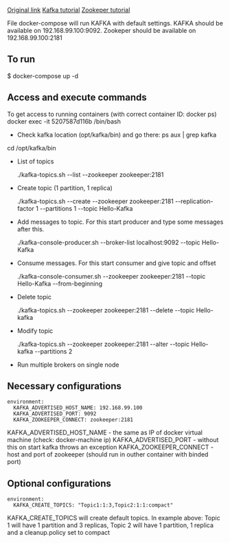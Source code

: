 [Original link](https://github.com/wurstmeister/kafka-docker)
[Kafka tutorial](https://www.tutorialspoint.com/apache_kafka/apache_kafka_basic_operations.htm)
[Zookeper tutorial](https://www.tutorialspoint.com/zookeeper/zookeeper_installation.htm)

File docker-compose will run KAFKA with default settings. KAFKA should be available on 192.168.99.100:9092. Zookeper should be available on 192.168.99.100:2181

## To run 
$ docker-compose up -d

## Access and execute commands
To get access to running containers (with correct container ID:  docker ps)
docker exec -it 5207587d116b /bin/bash
* Check kafka location (opt/kafka/bin) and go there:
ps aux | grep kafka

cd /opt/kafka/bin
* List of topics 


    ./kafka-topics.sh --list --zookeeper zookeeper:2181
* Create topic (1 partition, 1 replica) 


    ./kafka-topics.sh --create --zookeeper zookeeper:2181 --replication-factor 1  --partitions 1 --topic Hello-Kafka
* Add messages to topic. For this start producer and type some messages after this.


    ./kafka-console-producer.sh --broker-list localhost:9092 --topic Hello-Kafka
* Consume messages. For this start consumer and give topic and offset

    
    ./kafka-console-consumer.sh --zookeeper zookeeper:2181 --topic Hello-Kafka --from-beginning
* Delete topic


    ./kafka-topics.sh --zookeeper zookeeper:2181 --delete --topic Hello-kafka
* Modify topic
    
    ./kafka-topics.sh --zookeeper zookeeper:2181 --alter --topic Hello-kafka --partitions 2
    
* Run multiple brokers on single node

    
    
## Necessary configurations
    environment:
      KAFKA_ADVERTISED_HOST_NAME: 192.168.99.100
      KAFKA_ADVERTISED_PORT: 9092
      KAFKA_ZOOKEEPER_CONNECT: zookeeper:2181
      
KAFKA_ADVERTISED_HOST_NAME - the same as IP of docker virtual machine (check: docker-machine ip)
KAFKA_ADVERTISED_PORT - without this on start kafka throws an exception
KAFKA_ZOOKEEPER_CONNECT - host and port of zookeeper (should run in outher container with binded port)

## Optional configurations
    environment:
      KAFKA_CREATE_TOPICS: "Topic1:1:3,Topic2:1:1:compact"
     
KAFKA_CREATE_TOPICS will create default topics. In example above: Topic 1 will have 1 partition and 3 replicas, Topic 2 will have 1 partition, 1 replica and a cleanup.policy set to compact
